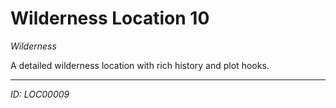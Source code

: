 # Wilderness Location 10

*Wilderness*

A detailed wilderness location with rich history and plot hooks.

---
*ID: LOC00009*
